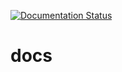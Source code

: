[![Documentation Status](https://readthedocs.org/projects/neuralet-edge-vision/badge/?version=latest)](https://docs.neuralet.com/en/latest/?badge=latest)
# docs
